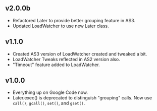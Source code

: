 ## v2.0.0b ##
  * Refactored Later to provide better grouping feature in AS3.
  * Updated LoadWatcher to use new Later class.

## v1.1.0 ##
  * Created AS3 version of LoadWatcher created and tweaked a bit.
  * LoadWatcher Tweaks reflected in AS2 version also.
  * "Timeout" feature added to LoadWatcher.

## v1.0.0 ##
  * Everything up on Google Code now.
  * Later.exec() is deprecated to distinguish "grouping" calls.  Now use `call()`, `gcall()`, `set()`, and `gset()`.